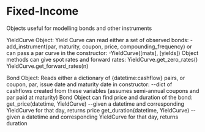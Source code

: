 # Fixed-Income
Objects useful for modelling bonds and other instruments

YieldCurve Object:
Yield Curve can read either a set of observed bonds: 
  -add_instrument(par, maturity, coupon, price, compounding_frequency)
or can pass a par curve in the constructor:
  -YieldCurve([mats], [yields])
Object methods can give spot rates and forward rates:
YieldCurve.get_zero_rates()
YieldCurve.get_forward_rates(n)


Bond Object: 
Reads either a dictionary of {datetime:cashflow} pairs,
or coupon, par, issue date and maturity date in constructor:
  --dict of cashflows created from these variables (assumes semi-annual coupons and par paid at maturity)
Bond Object can find price and duration of the bond:
get_price(datetime, YieldCurve)
--given a datetime and corresponding YieldCurve for that day, returns price
get_duration(datetime, YieldCurve)
--given a datetime and corresponding YieldCurve for that day, returns duration

